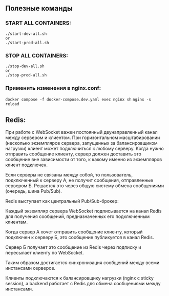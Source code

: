 ## Полезные команды

### START ALL CONTAINERS:
```
./start-dev-all.sh
or
./start-prod-all.sh
```

### STOP ALL CONTAINERS:
```
./stop-dev-all.sh
or
./stop-prod-all.sh
```
### Применить изменения в nginx.conf:
`docker compose -f docker-compose.dev.yaml exec nginx sh`
`nginx -s reload`


## Redis:

При работе с WebSocket важен постоянный двунаправленный канал между сервером и клиентом. При горизонтальном масштабировании (несколько экземпляров сервера, запущенных за балансировщиком нагрузки) клиент может подключиться к любому серверу. Когда нужно отправить сообщение клиенту, сервер должен доставить это сообщение вне зависимости от того, к какому именно из экземпляров клиент подключен.

Если серверы не связаны между собой, то пользователь, подключенный к серверу А, не получит сообщения, отправленные сервером Б. Решается это через общую систему обмена сообщениями (очередь, шина Pub/Sub).

Redis выступает как центральный Pub/Sub-брокер:

Каждый экземпляр сервера WebSocket подписывается на канал Redis для получения сообщений, предназначенных его подключенным клиентам.

Когда сервер А хочет отправить сообщение клиенту, который подключен к серверу Б, это сообщение публикуется в канал Redis.

Сервер Б получает это сообщение из Redis через подписку и пересылает клиенту по WebSocket.

Таким образом достигается синхронизация сообщений между всеми инстансами серверов.

Клиенты подключаются к балансировщику нагрузки (nginx с sticky session), а backend работает с Redis для обмена сообщениями между инстансами.

